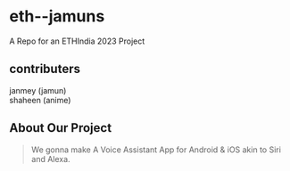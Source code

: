 # eth--jamuns
A Repo for an ETHIndia 2023 Project
## contributers
janmey (jamun)
<br>
shaheen (anime)
## About Our Project
> We gonna make A Voice Assistant App for Android & iOS akin to Siri and Alexa.

